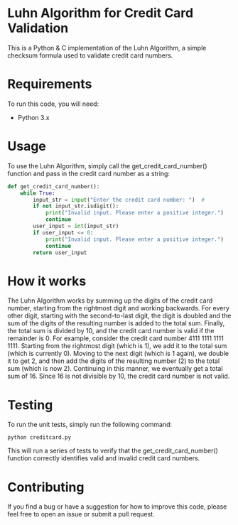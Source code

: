 

# Luhn Algorithm for Credit Card Validation
This is a Python & C implementation of the Luhn Algorithm, a simple checksum formula used to validate credit card numbers.

# Requirements

To run this code, you will need:
* Python 3.x

# Usage
To use the Luhn Algorithm, simply call the get_credit_card_number() function and pass in the credit card number as a string:

```python
def get_credit_card_number():
    while True:
        input_str = input("Enter the credit card number: ")  #
        if not input_str.isdigit():
            print("Invalid input. Please enter a positive integer.")               
            continue
        user_input = int(input_str)
        if user_input <= 0:
            print("Invalid input. Please enter a positive integer.")
            continue
        return user_input 
```

# How it works
The Luhn Algorithm works by summing up the digits of the credit card number, starting from the rightmost digit and working backwards. For every other digit, starting with the second-to-last digit, the digit is doubled and the sum of the digits of the resulting number is added to the total sum. Finally, the total sum is divided by 10, and the credit card number is valid if the remainder is 0.
For example, consider the credit card number 4111 1111 1111 1111. Starting from the rightmost digit (which is 1), we add it to the total sum (which is currently 0). Moving to the next digit (which is 1 again), we double it to get 2, and then add the digits of the resulting number (2) to the total sum (which is now 2). Continuing in this manner, we eventually get a total sum of 16. Since 16 is not divisible by 10, the credit card number is not valid.

# Testing

To run the unit tests, simply run the following command:

`python creditcard.py`

This will run a series of tests to verify that the get_credit_card_number() function correctly identifies valid and invalid credit card numbers.

# Contributing

If you find a bug or have a suggestion for how to improve this code, please feel free to open an issue or submit a pull request.

